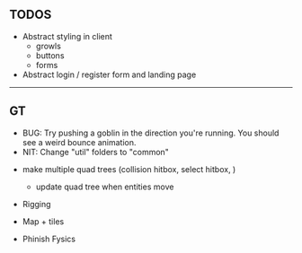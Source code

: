 ## TODOS

- Abstract styling in client
  - growls
  - buttons
  - forms
- Abstract login / register form and landing page

---

## GT

- BUG: Try pushing a goblin in the direction you're running. You should see a weird bounce animation.
- NIT: Change "util" folders to "common"

* make multiple quad trees (collision hitbox, select hitbox, )

  - update quad tree when entities move

* Rigging
* Map + tiles
* Phinish Fysics
